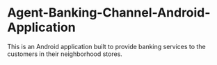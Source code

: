 # Agent-Banking-Channel-Android-Application
This is an Android application built to provide banking services to the customers in their neighborhood stores.  
